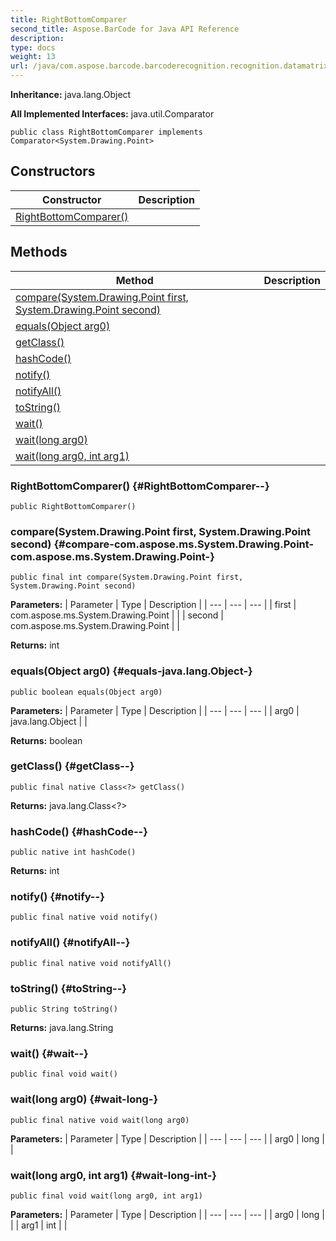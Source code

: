 ```yaml
---
title: RightBottomComparer
second_title: Aspose.BarCode for Java API Reference
description: 
type: docs
weight: 13
url: /java/com.aspose.barcode.barcoderecognition.recognition.datamatrix.oldalgorithm.comparers/rightbottomcomparer/
---
```

**Inheritance:**
java.lang.Object

**All Implemented Interfaces:**
java.util.Comparator
```
public class RightBottomComparer implements Comparator<System.Drawing.Point>
```
## Constructors

| Constructor | Description |
| --- | --- |
| [RightBottomComparer()](#RightBottomComparer--) |  |
## Methods

| Method | Description |
| --- | --- |
| [compare(System.Drawing.Point first, System.Drawing.Point second)](#compare-com.aspose.ms.System.Drawing.Point-com.aspose.ms.System.Drawing.Point-) |  |
| [equals(Object arg0)](#equals-java.lang.Object-) |  |
| [getClass()](#getClass--) |  |
| [hashCode()](#hashCode--) |  |
| [notify()](#notify--) |  |
| [notifyAll()](#notifyAll--) |  |
| [toString()](#toString--) |  |
| [wait()](#wait--) |  |
| [wait(long arg0)](#wait-long-) |  |
| [wait(long arg0, int arg1)](#wait-long-int-) |  |
### RightBottomComparer() {#RightBottomComparer--}
```
public RightBottomComparer()
```


### compare(System.Drawing.Point first, System.Drawing.Point second) {#compare-com.aspose.ms.System.Drawing.Point-com.aspose.ms.System.Drawing.Point-}
```
public final int compare(System.Drawing.Point first, System.Drawing.Point second)
```




**Parameters:**
| Parameter | Type | Description |
| --- | --- | --- |
| first | com.aspose.ms.System.Drawing.Point |  |
| second | com.aspose.ms.System.Drawing.Point |  |

**Returns:**
int
### equals(Object arg0) {#equals-java.lang.Object-}
```
public boolean equals(Object arg0)
```




**Parameters:**
| Parameter | Type | Description |
| --- | --- | --- |
| arg0 | java.lang.Object |  |

**Returns:**
boolean
### getClass() {#getClass--}
```
public final native Class<?> getClass()
```




**Returns:**
java.lang.Class<?>
### hashCode() {#hashCode--}
```
public native int hashCode()
```




**Returns:**
int
### notify() {#notify--}
```
public final native void notify()
```




### notifyAll() {#notifyAll--}
```
public final native void notifyAll()
```




### toString() {#toString--}
```
public String toString()
```




**Returns:**
java.lang.String
### wait() {#wait--}
```
public final void wait()
```




### wait(long arg0) {#wait-long-}
```
public final native void wait(long arg0)
```




**Parameters:**
| Parameter | Type | Description |
| --- | --- | --- |
| arg0 | long |  |

### wait(long arg0, int arg1) {#wait-long-int-}
```
public final void wait(long arg0, int arg1)
```




**Parameters:**
| Parameter | Type | Description |
| --- | --- | --- |
| arg0 | long |  |
| arg1 | int |  |

